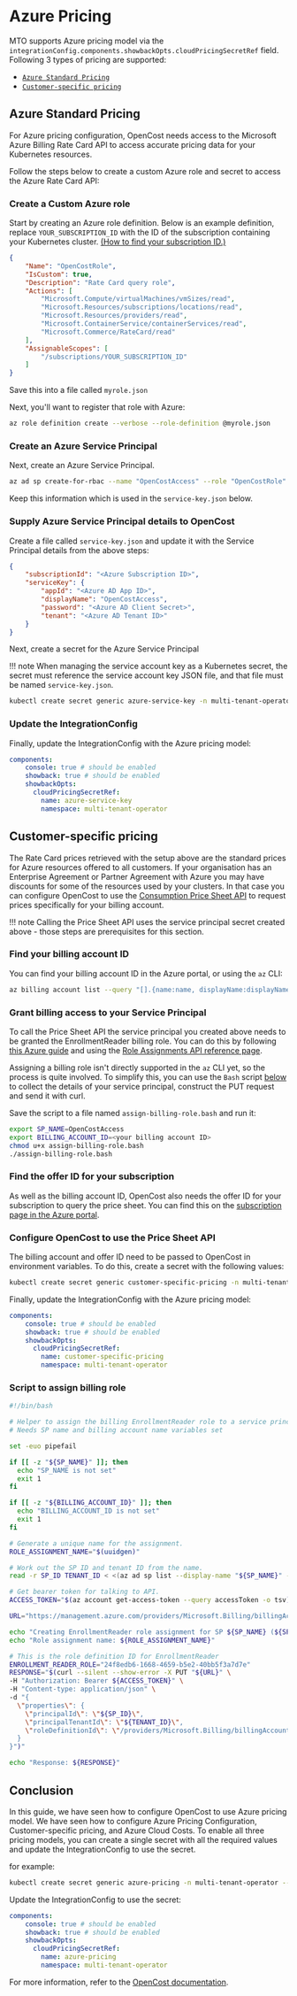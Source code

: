 # Azure Pricing

MTO supports Azure pricing model via the `integrationConfig.components.showbackOpts.cloudPricingSecretRef` field. Following 3 types of pricing are supported:

- [`Azure Standard Pricing`](#azure-standard-pricing)
- [`Customer-specific pricing`](#customer-specific-pricing)

## Azure Standard Pricing

For Azure pricing configuration, OpenCost needs access to the Microsoft Azure Billing Rate Card API to access accurate pricing data for your Kubernetes resources.

Follow the steps below to create a custom Azure role and secret to access the Azure Rate Card API:

### Create a Custom Azure role

Start by creating an Azure role definition. Below is an example definition, replace `YOUR_SUBSCRIPTION_ID` with the ID of the subscription containing your Kubernetes cluster. [(How to find your subscription ID.)](https://learn.microsoft.com/en-us/azure/azure-portal/get-subscription-tenant-id#find-your-azure-subscription)

```json
{
    "Name": "OpenCostRole",
    "IsCustom": true,
    "Description": "Rate Card query role",
    "Actions": [
        "Microsoft.Compute/virtualMachines/vmSizes/read",
        "Microsoft.Resources/subscriptions/locations/read",
        "Microsoft.Resources/providers/read",
        "Microsoft.ContainerService/containerServices/read",
        "Microsoft.Commerce/RateCard/read"
    ],
    "AssignableScopes": [
        "/subscriptions/YOUR_SUBSCRIPTION_ID"
    ]
}
```

Save this into a file called `myrole.json`

Next, you'll want to register that role with Azure:

```bash
az role definition create --verbose --role-definition @myrole.json
```

### Create an Azure Service Principal

Next, create an Azure Service Principal.

```bash
az ad sp create-for-rbac --name "OpenCostAccess" --role "OpenCostRole" --scope "/subscriptions/YOUR_SUBSCRIPTION_ID" --output json
```

Keep this information which is used in the `service-key.json` below.

### Supply Azure Service Principal details to OpenCost

Create a file called `service-key.json` and update it with the Service Principal details from the above steps:

```json
{
    "subscriptionId": "<Azure Subscription ID>",
    "serviceKey": {
        "appId": "<Azure AD App ID>",
        "displayName": "OpenCostAccess",
        "password": "<Azure AD Client Secret>",
        "tenant": "<Azure AD Tenant ID>"
    }
}
```

Next, create a secret for the Azure Service Principal

!!! note
    When managing the service account key as a Kubernetes secret, the secret must reference the service account key JSON file, and that file must be named `service-key.json`.

```bash
kubectl create secret generic azure-service-key -n multi-tenant-operator --from-file=service-key.json
```

### Update the IntegrationConfig

Finally, update the IntegrationConfig with the Azure pricing model:

```yaml
components:
    console: true # should be enabled
    showback: true # should be enabled
    showbackOpts:
      cloudPricingSecretRef:
        name: azure-service-key
        namespace: multi-tenant-operator
```

## Customer-specific pricing

The Rate Card prices retrieved with the setup above are the standard prices for Azure resources offered to all customers. If your organisation has an Enterprise Agreement or Partner Agreement with Azure you may have discounts for some of the resources used by your clusters. In that case you can configure OpenCost to use the [Consumption Price Sheet API](https://learn.microsoft.com/en-us/rest/api/consumption/) to request prices specifically for your billing account.

!!! note
    Calling the Price Sheet API uses the service principal secret created above - those steps are prerequisites for this section.

### Find your billing account ID

You can find your billing account ID in the Azure portal, or using the `az` CLI:

```bash
az billing account list --query "[].{name:name, displayName:displayName}"
```

### Grant billing access to your Service Principal

To call the Price Sheet API the service principal you created above needs to be granted the EnrollmentReader billing role. You can do this by following [this Azure guide](https://learn.microsoft.com/en-us/azure/cost-management-billing/manage/assign-roles-azure-service-principals#assign-enrollment-account-role-permission-to-the-spn) and using the [Role Assignments API reference page](https://learn.microsoft.com/en-us/rest/api/billing/2019-10-01-preview/role-assignments/put?tabs=HTTP).

Assigning a billing role isn't directly supported in the `az` CLI yet, so the process is quite involved. To simplify this, you can use the `Bash` script [below](./azure-pricing.md#script-to-assign-billing-role) to collect the details of your service principal, construct the PUT request and send it with curl.

Save the script to a file named `assign-billing-role.bash` and run it:

```bash
export SP_NAME=OpenCostAccess
export BILLING_ACCOUNT_ID=<your billing account ID>
chmod u+x assign-billing-role.bash
./assign-billing-role.bash
```

### Find the offer ID for your subscription

As well as the billing account ID, OpenCost also needs the offer ID for your subscription to query the price sheet. You can find this on the [subscription page in the Azure portal](https://learn.microsoft.com/en-us/azure/azure-portal/get-subscription-tenant-id#find-your-azure-subscription).

### Configure OpenCost to use the Price Sheet API

The billing account and offer ID need to be passed to OpenCost in environment variables. To do this, create a secret with the following values:

```bash
kubectl create secret generic customer-specific-pricing -n multi-tenant-operator --from-literal=azure-billing-account=<your billing account ID> --from-literal=azure-offer-id=<your offer ID>
```

Finally, update the IntegrationConfig with the Azure pricing model:

```yaml
components:
    console: true # should be enabled
    showback: true # should be enabled
    showbackOpts:
      cloudPricingSecretRef:
        name: customer-specific-pricing
        namespace: multi-tenant-operator
```

### Script to assign billing role

```bash
#!/bin/bash

# Helper to assign the billing EnrollmentReader role to a service principal
# Needs SP name and billing account name variables set

set -euo pipefail

if [[ -z "${SP_NAME}" ]]; then
  echo "SP_NAME is not set"
  exit 1
fi

if [[ -z "${BILLING_ACCOUNT_ID}" ]]; then
  echo "BILLING_ACCOUNT_ID is not set"
  exit 1
fi

# Generate a unique name for the assignment.
ROLE_ASSIGNMENT_NAME="$(uuidgen)"

# Work out the SP ID and tenant ID from the name.
read -r SP_ID TENANT_ID < <(az ad sp list --display-name "${SP_NAME}" --query '[0].{id:id,tenantId:appOwnerOrganizationId}' -o tsv)

# Get bearer token for talking to API.
ACCESS_TOKEN="$(az account get-access-token --query accessToken -o tsv)"

URL="https://management.azure.com/providers/Microsoft.Billing/billingAccounts/${BILLING_ACCOUNT_ID}/billingRoleAssignments/${ROLE_ASSIGNMENT_NAME}?api-version=2019-10-01-preview"

echo "Creating EnrollmentReader role assignment for SP ${SP_NAME} (${SP_ID}) in billing account ${BILLING_ACCOUNT_ID}"
echo "Role assignment name: ${ROLE_ASSIGNMENT_NAME}"

# This is the role definition ID for EnrollmentReader
ENROLLMENT_READER_ROLE="24f8edb6-1668-4659-b5e2-40bb5f3a7d7e"
RESPONSE="$(curl --silent --show-error -X PUT "${URL}" \
-H "Authorization: Bearer ${ACCESS_TOKEN}" \
-H "Content-type: application/json" \
-d "{
  \"properties\": {
    \"principalId\": \"${SP_ID}\",
    \"principalTenantId\": \"${TENANT_ID}\",
    \"roleDefinitionId\": \"/providers/Microsoft.Billing/billingAccounts/${BILLING_ACCOUNT_ID}/billingRoleDefinitions/${ENROLLMENT_READER_ROLE}\"
  }
}")"

echo "Response: ${RESPONSE}"
```

## Conclusion

In this guide, we have seen how to configure OpenCost to use Azure pricing model. We have seen how to configure Azure Pricing Configuration, Customer-specific pricing, and Azure Cloud Costs. To enable all three pricing models, you can create a single secret with all the required values and update the IntegrationConfig to use the secret.

for example:

```bash
kubectl create secret generic azure-pricing -n multi-tenant-operator --from-file=service-key.json --from-literal=azure-billing-account=<your billing account ID> --from-literal=azure-offer-id=<your offer ID> --from-file=./cloud-integration.json
```

Update the IntegrationConfig to use the secret:

```yaml
components:
    console: true # should be enabled
    showback: true # should be enabled
    showbackOpts:
      cloudPricingSecretRef:
        name: azure-pricing
        namespace: multi-tenant-operator
```

For more information, refer to the [OpenCost documentation](https://www.opencost.io/docs/configuration/azure).
